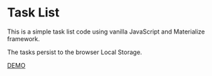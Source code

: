 # Task List
This is a simple task list code using vanilla JavaScript and Materialize framework.

The tasks persist to the browser Local Storage.

[DEMO](http://gorbich.com/examples/tasklist/)